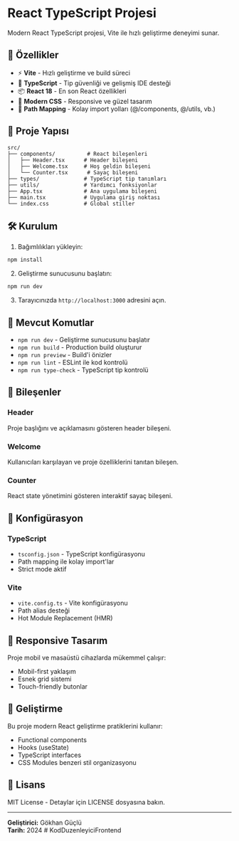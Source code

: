 # React TypeScript Projesi

Modern React TypeScript projesi, Vite ile hızlı geliştirme deneyimi sunar.

## 🚀 Özellikler

- ⚡ **Vite** - Hızlı geliştirme ve build süreci
- 🔧 **TypeScript** - Tip güvenliği ve gelişmiş IDE desteği
- 📦 **React 18** - En son React özellikleri
- 🎨 **Modern CSS** - Responsive ve güzel tasarım
- 📁 **Path Mapping** - Kolay import yolları (@/components, @/utils, vb.)

## 📁 Proje Yapısı

```
src/
├── components/          # React bileşenleri
│   ├── Header.tsx      # Header bileşeni
│   ├── Welcome.tsx     # Hoş geldin bileşeni
│   └── Counter.tsx      # Sayaç bileşeni
├── types/              # TypeScript tip tanımları
├── utils/              # Yardımcı fonksiyonlar
├── App.tsx             # Ana uygulama bileşeni
├── main.tsx            # Uygulama giriş noktası
└── index.css           # Global stiller
```

## 🛠️ Kurulum

1. Bağımlılıkları yükleyin:
```bash
npm install
```

2. Geliştirme sunucusunu başlatın:
```bash
npm run dev
```

3. Tarayıcınızda `http://localhost:3000` adresini açın.

## 📜 Mevcut Komutlar

- `npm run dev` - Geliştirme sunucusunu başlatır
- `npm run build` - Production build oluşturur
- `npm run preview` - Build'i önizler
- `npm run lint` - ESLint ile kod kontrolü
- `npm run type-check` - TypeScript tip kontrolü

## 🎯 Bileşenler

### Header
Proje başlığını ve açıklamasını gösteren header bileşeni.

### Welcome
Kullanıcıları karşılayan ve proje özelliklerini tanıtan bileşen.

### Counter
React state yönetimini gösteren interaktif sayaç bileşeni.

## 🔧 Konfigürasyon

### TypeScript
- `tsconfig.json` - TypeScript konfigürasyonu
- Path mapping ile kolay import'lar
- Strict mode aktif

### Vite
- `vite.config.ts` - Vite konfigürasyonu
- Path alias desteği
- Hot Module Replacement (HMR)

## 📱 Responsive Tasarım

Proje mobil ve masaüstü cihazlarda mükemmel çalışır:
- Mobil-first yaklaşım
- Esnek grid sistemi
- Touch-friendly butonlar

## 🚀 Geliştirme

Bu proje modern React geliştirme pratiklerini kullanır:
- Functional components
- Hooks (useState)
- TypeScript interfaces
- CSS Modules benzeri stil organizasyonu

## 📄 Lisans

MIT License - Detaylar için LICENSE dosyasına bakın.

---

**Geliştirici:** Gökhan Güçlü  
**Tarih:** 2024
#   K o d D u z e n l e y i c i F r o n t e n d  
 